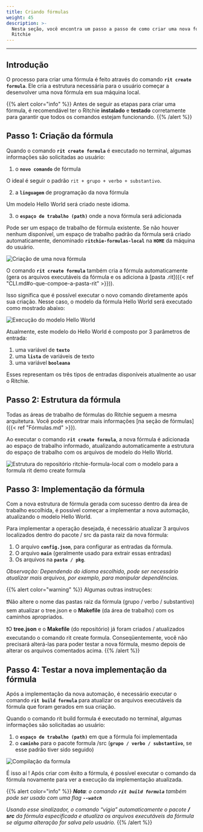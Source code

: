 ```yaml
---
title: Criando fórmulas
weight: 45
description: >-
  Nesta seção, você encontra um passo a passo de como criar uma nova fórmula no
  Ritchie
---
```


---

## Introdução

O processo para criar uma fórmula é feito através do comando **`rit create formula`**. Ele cria a estrutura necessária para o usuário começar a desenvolver uma nova fórmula em sua máquina local.

{{% alert color="info" %}}
Antes de seguir as etapas para criar uma fórmula, é recomendável ter o Ritchie **instalado** e **testado** corretamente para garantir que todos os comandos estejam funcionando.
{{% /alert %}}

## Passo 1: Criação da fórmula

Quando o comando **`rit create formula`** é executado no terminal, algumas informações são solicitadas ao usuário:

1. o **`novo comando`** de fórmula

O ideal é seguir o padrão `rit + grupo + verbo + substantivo`.

2. a **`linguagem`** de programação da nova fórmula

Um modelo Hello World será criado neste idioma.

3. o **`espaço de trabalho (path)`** onde a nova fórmula será adicionada

Pode ser um espaço de trabalho de fórmula existente. Se não houver nenhum disponível, um espaço de trabalho padrão da fórmula será criado automaticamente, denominado **`ritchie-formulas-local`** na **`HOME`** da máquina do usuário.

![Cria&#xE7;&#xE3;o de uma nova f&#xF3;rmula](/shared/large-gif-1170x398-.gif)

O comando **`rit create formula`** também cria a fórmula automaticamente \(gera os arquivos executáveis da fórmula e os adiciona à [pasta .rit]({{< ref "CLI.md#o-que-compoe-a-pasta-rit" >}})\).

Isso significa que é possível executar o novo comando diretamente após sua criação. Nesse caso, o modelo da fórmula Hello World será executado como mostrado abaixo:

![Execu&#xE7;&#xE3;o do modelo Hello World](/shared/large-gif-776x300-.gif)

Atualmente, este modelo do Hello World é composto por 3 parâmetros de entrada:

1. uma variável de **`texto`**
2. uma **`lista`** de variáveis de texto
3. uma variável **`booleana`**

Esses representam os três tipos de entradas disponíveis atualmente ao usar o Ritchie.

## Passo 2: Estrutura da fórmula

Todas as áreas de trabalho de fórmulas do Ritchie seguem a mesma arquitetura. Você pode encontrar mais informações [na seção de fórmulas]({{< ref "Fórmulas.md" >}}).

Ao executar o comando **`rit create formula`**, a nova fórmula é adicionada ao espaço de trabalho informado, atualizando automaticamente a estrutura do espaço de trabalho com os arquivos de modelo do Hello World.

![Estrutura do reposit&#xF3;rio ritchie-formula-local com o modelo para a formula rit demo create formula](https://lh4.googleusercontent.com/FqaL9Tf6A110qiTZe4ERyfgHzMdFdo5yffzl5qUopDD3Cr4ukeh2TpI1dwEvrCHlRLk4aKAtqSXX9BRalPbxAdShkFSKf5VlN6Vrpvs_HYxRDfjQsEbgG_zdL0D0tKV-yqQfVn91)

## Passo 3: I**mplementação da fórmula**

Com a nova estrutura de fórmula gerada com sucesso dentro da área de trabalho escolhida, é possível começar a implementar a nova automação, atualizando o modelo Hello World.

Para implementar a operação desejada, é necessário atualizar 3 arquivos localizados dentro do pacote / src da pasta raiz da nova fórmula:

1. O arquivo **`config.json`**, para configurar as entradas da fórmula.
2. O arquivo **`main`** \(geralmente usado para extrair essas entradas\)
3. Os arquivos na **`pasta / pkg`**.

_Observação: Dependendo do idioma escolhido, pode ser necessário atualizar mais arquivos, por exemplo, para manipular dependências._

{{% alert color="warning" %}}
Algumas outras instruções:

❗Não altere o nome das pastas raiz da fórmula \(grupo / verbo / substantivo\) sem atualizar o tree.json e o **Makefile** \(da área de trabalho\) com os caminhos apropriados.

❗O **tree.json** e o **Makefile** \(do repositório\) já foram criados / atualizados executando o comando rit create formula. Conseqüentemente, você não precisará alterá-las para poder testar a nova fórmula, mesmo depois de alterar os arquivos comentados acima.
{{% /alert %}}

## Passo 4: Testar a nova implementação da fórmula

Após a implementação da nova automação, é necessário executar o comando **`rit build formula`** para atualizar os arquivos executáveis da fórmula que foram gerados em sua criação.

Quando o comando rit build formula é executado no terminal, algumas informações são solicitadas ao usuário:

1. o **`espaço de trabalho (path)`** em que a fórmula foi implementada
2. o **`caminho`** para o pacote formula /src \(**`grupo / verbo / substantivo`**, se esse padrão tiver sido seguido\)

![Compila&#xE7;&#xE3;o da formula](/shared/large-gif-776x300-%20%281%29.gif)

É isso aí ! Após criar com êxito a fórmula, é possível executar o comando da fórmula novamente para ver a execução da implementação atualizada.

{{% alert color="info" %}}
_**Nota**: o comando **`rit build formula`** também pode ser usado com uma flag **`--watch`**_

_Usando esse sinalizador, o comando “vigia” automaticamente o pacote **/ src** da fórmula especificada e atualiza os arquivos executáveis da fórmula se alguma alteração for salva pelo usuário._
{{% /alert %}}
